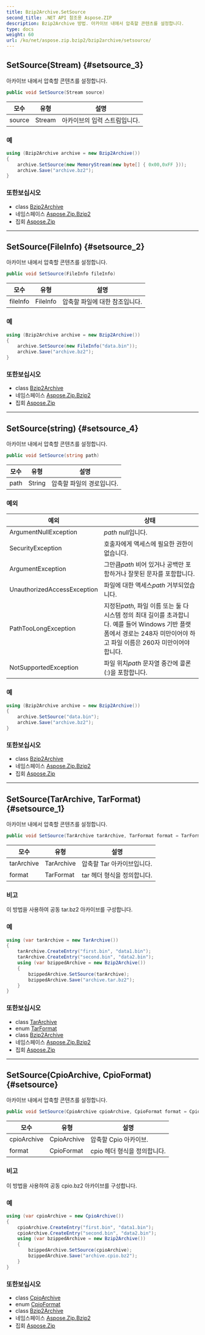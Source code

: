 ```yaml
---
title: Bzip2Archive.SetSource
second_title: .NET API 참조용 Aspose.ZIP
description: Bzip2Archive 방법. 아카이브 내에서 압축할 콘텐츠를 설정합니다.
type: docs
weight: 60
url: /ko/net/aspose.zip.bzip2/bzip2archive/setsource/
---
```

## SetSource(Stream) {#setsource_3}

아카이브 내에서 압축할 콘텐츠를 설정합니다.

```csharp
public void SetSource(Stream source)
```

| 모수 | 유형 | 설명 |
| --- | --- | --- |
| source | Stream | 아카이브의 입력 스트림입니다. |

### 예

```csharp
using (Bzip2Archive archive = new Bzip2Archive()) 
{
    archive.SetSource(new MemoryStream(new byte[] { 0x00,0xFF }));
    archive.Save("archive.bz2");
}
```

### 또한보십시오

* class [Bzip2Archive](../)
* 네임스페이스 [Aspose.Zip.Bzip2](../../bzip2archive/)
* 집회 [Aspose.Zip](../../../)

---

## SetSource(FileInfo) {#setsource_2}

아카이브 내에서 압축할 콘텐츠를 설정합니다.

```csharp
public void SetSource(FileInfo fileInfo)
```

| 모수 | 유형 | 설명 |
| --- | --- | --- |
| fileInfo | FileInfo | 압축할 파일에 대한 참조입니다. |

### 예

```csharp
using (Bzip2Archive archive = new Bzip2Archive()) 
{
    archive.SetSource(new FileInfo("data.bin"));
    archive.Save("archive.bz2");
}
```

### 또한보십시오

* class [Bzip2Archive](../)
* 네임스페이스 [Aspose.Zip.Bzip2](../../bzip2archive/)
* 집회 [Aspose.Zip](../../../)

---

## SetSource(string) {#setsource_4}

아카이브 내에서 압축할 콘텐츠를 설정합니다.

```csharp
public void SetSource(string path)
```

| 모수 | 유형 | 설명 |
| --- | --- | --- |
| path | String | 압축할 파일의 경로입니다. |

### 예외

| 예외 | 상태 |
| --- | --- |
| ArgumentNullException | *path* null입니다. |
| SecurityException | 호출자에게 액세스에 필요한 권한이 없습니다. |
| ArgumentException | 그만큼*path* 비어 있거나 공백만 포함하거나 잘못된 문자를 포함합니다. |
| UnauthorizedAccessException | 파일에 대한 액세스*path* 거부되었습니다. |
| PathTooLongException | 지정된*path*, 파일 이름 또는 둘 다 시스템 정의 최대 길이를 초과합니다. 예를 들어 Windows 기반 플랫폼에서 경로는 248자 미만이어야 하고 파일 이름은 260자 미만이어야 합니다. |
| NotSupportedException | 파일 위치*path* 문자열 중간에 콜론(:)을 포함합니다. |

### 예

```csharp
using (Bzip2Archive archive = new Bzip2Archive()) 
{
    archive.SetSource("data.bin");
    archive.Save("archive.bz2");
}
```

### 또한보십시오

* class [Bzip2Archive](../)
* 네임스페이스 [Aspose.Zip.Bzip2](../../bzip2archive/)
* 집회 [Aspose.Zip](../../../)

---

## SetSource(TarArchive, TarFormat) {#setsource_1}

아카이브 내에서 압축할 콘텐츠를 설정합니다.

```csharp
public void SetSource(TarArchive tarArchive, TarFormat format = TarFormat.UsTar)
```

| 모수 | 유형 | 설명 |
| --- | --- | --- |
| tarArchive | TarArchive | 압축할 Tar 아카이브입니다. |
| format | TarFormat | tar 헤더 형식을 정의합니다. |

### 비고

이 방법을 사용하여 공동 tar.bz2 아카이브를 구성합니다.

### 예

```csharp
using (var tarArchive = new TarArchive())
{
    tarArchive.CreateEntry("first.bin", "data1.bin");
    tarArchive.CreateEntry("second.bin", "data2.bin");
    using (var bzippedArchive = new Bzip2Archive())
    {
        bzippedArchive.SetSource(tarArchive);
        bzippedArchive.Save("archive.tar.bz2");
    }
}
```

### 또한보십시오

* class [TarArchive](../../../aspose.zip.tar/tararchive/)
* enum [TarFormat](../../../aspose.zip.tar/tarformat/)
* class [Bzip2Archive](../)
* 네임스페이스 [Aspose.Zip.Bzip2](../../bzip2archive/)
* 집회 [Aspose.Zip](../../../)

---

## SetSource(CpioArchive, CpioFormat) {#setsource}

아카이브 내에서 압축할 콘텐츠를 설정합니다.

```csharp
public void SetSource(CpioArchive cpioArchive, CpioFormat format = CpioFormat.OldAscii)
```

| 모수 | 유형 | 설명 |
| --- | --- | --- |
| cpioArchive | CpioArchive | 압축할 Cpio 아카이브. |
| format | CpioFormat | cpio 헤더 형식을 정의합니다. |

### 비고

이 방법을 사용하여 공동 cpio.bz2 아카이브를 구성합니다.

### 예

```csharp
using (var cpioArchive = new CpioArchive())
{
    cpioArchive.CreateEntry("first.bin", "data1.bin");
    cpioArchive.CreateEntry("second.bin", "data2.bin");
    using (var bzippedArchive = new Bzip2Archive())
    {
        bzippedArchive.SetSource(cpioArchive);
        bzippedArchive.Save("archive.cpio.bz2");
    }
}
```

### 또한보십시오

* class [CpioArchive](../../../aspose.zip.cpio/cpioarchive/)
* enum [CpioFormat](../../../aspose.zip.cpio/cpioformat/)
* class [Bzip2Archive](../)
* 네임스페이스 [Aspose.Zip.Bzip2](../../bzip2archive/)
* 집회 [Aspose.Zip](../../../)


